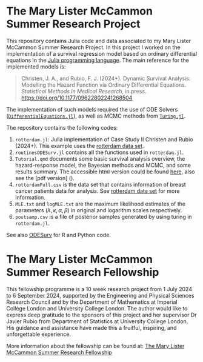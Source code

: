 # The Mary Lister McCammon Summer Research Project

This repository contains Julia code and data associated to my Mary Lister McCammon Summer Research Project. In this project I worked on the implementation of a survival regression model based on ordinary differential equations in the [Julia programming language](https://julialang.org/). The main reference for the implemented models is:

> Christen, J. A., and Rubio, F. J. (2024+). Dynamic Survival Analysis: Modelling the Hazard Function via Ordinary Differential Equations. *Statistical Methods in Medical Research*, in press. https://doi.org/10.1177/09622802241268504

The implementation of such models required the use of ODE Solvers ([`DifferentialEquations.jl`](https://docs.sciml.ai/DiffEqDocs/stable/)), as well as MCMC methods from [`Turing.jl`](https://github.com/TuringLang/Turing.jl).

The repository contains the following codes:

1. `rotterdam.jl`: Julia implementation of Case Study II Christen and Rubio (2024+). This example uses the [rotterdam data set](https://rdrr.io/cran/survival/man/rotterdam.html).
2. `routinesODESurv.jl` contains all the functions used in `rotterdam.jl`.
3. `Tutorial.qmd` documents some basic survival analysis overview, the hazard-response model, the Bayesian methods and MCMC, and some results summary. The accessible html version could be found [here](https://htmlpreview.github.io/?https://github.com/MinghanYang1224/MaryListerMcCammon-Project/blob/main/Tutorial.html), also see the [pdf version] ().
4. `rotterdamFull.csv` is the data set that contains information of breast cancer patients data for analysis. See [rotterdam data set](https://rdrr.io/cran/survival/man/rotterdam.html) for more information.
5. `MLE.txt` and `logMLE.txt` are the maximum likelihood estimates of the parameters ($\lambda, \kappa, \alpha, \beta$) in original and logarithm scales respectively.
6. `postsamp.csv` is a file of posterior samples generated by using turing in `rotterdam.jl`.

See also [ODESurv](https://github.com/FJRubio67/ODESurv) for R and Python code.

# The Mary Lister McCammon Summer Research Fellowship

This fellowship programme is a 10 week research project from 1 July 2024 to 6 September 2024, supported by the Engineering and Physical Sciences Research Council and by the Department of Mathematics at Imperial College London and University College London. The author would like to express deep gratitude to the sponsors of this project and her supervisor Dr Javier Rubio from Department of Statistics at University College London. His guidance and assistance have made this a fruitful, inspiring, and unforgettable experience.

More information about the fellowship can be found at: [The Mary Lister McCammon Summer Research Fellowship
](https://www.imperial.ac.uk/mathematics/postgraduate/the-mary-lister-mccammon-summer-research-fellowship/)

